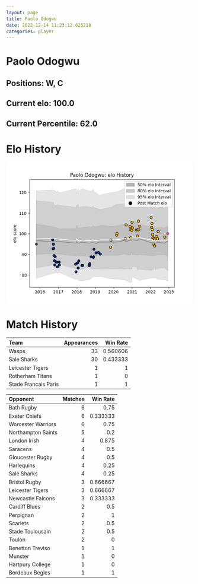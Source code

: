 ```yaml
---  
layout: page  
title: Paolo Odogwu  
date: 2022-12-14 11:23:12.625218  
categories: player  
---
```

# Paolo Odogwu

## Positions: W, C

## Current elo: 100.0

## Current Percentile: 62.0

# Elo History


![elo history](history_PaoloOdogwu.png)
# Match History


| Team                 |   Appearances |   Win Rate |
|:---------------------|--------------:|-----------:|
| Wasps                |            33 |   0.560606 |
| Sale Sharks          |            30 |   0.433333 |
| Leicester Tigers     |             1 |   1        |
| Rotherham Titans     |             1 |   0        |
| Stade Francais Paris |             1 |   1        |

| Opponent           |   Matches |   Win Rate |
|:-------------------|----------:|-----------:|
| Bath Rugby         |         6 |   0.75     |
| Exeter Chiefs      |         6 |   0.333333 |
| Worcester Warriors |         6 |   0.75     |
| Northampton Saints |         5 |   0.2      |
| London Irish       |         4 |   0.875    |
| Saracens           |         4 |   0.5      |
| Gloucester Rugby   |         4 |   0.5      |
| Harlequins         |         4 |   0.25     |
| Sale Sharks        |         4 |   0.25     |
| Bristol Rugby      |         3 |   0.666667 |
| Leicester Tigers   |         3 |   0.666667 |
| Newcastle Falcons  |         3 |   0.333333 |
| Cardiff Blues      |         2 |   0.5      |
| Perpignan          |         2 |   1        |
| Scarlets           |         2 |   0.5      |
| Stade Toulousain   |         2 |   0.5      |
| Toulon             |         2 |   0        |
| Benetton Treviso   |         1 |   1        |
| Munster            |         1 |   0        |
| Hartpury College   |         1 |   0        |
| Bordeaux Begles    |         1 |   1        |